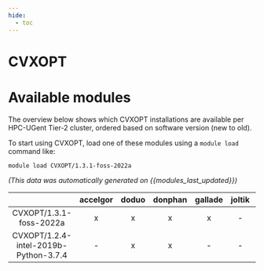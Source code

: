 ```yaml
---
hide:
  - toc
---
```


CVXOPT
======

# Available modules


The overview below shows which CVXOPT installations are available per HPC-UGent Tier-2 cluster, ordered based on software version (new to old).

To start using CVXOPT, load one of these modules using a `module load` command like:

```shell
module load CVXOPT/1.3.1-foss-2022a
```

*(This data was automatically generated on {{modules_last_updated}})*  

| |accelgor|doduo|donphan|gallade|joltik|shinx|skitty|
| :---: | :---: | :---: | :---: | :---: | :---: | :---: | :---: |
|CVXOPT/1.3.1-foss-2022a|x|x|x|x|-|-|-|
|CVXOPT/1.2.4-intel-2019b-Python-3.7.4|-|x|x|-|-|-|-|

